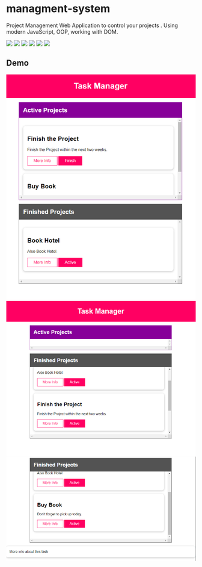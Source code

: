 # managment-system
Project Management Web Application to control your projects . Using modern JavaScript, OOP, working with DOM. 

![](https://img.shields.io/badge/progress-completed-green)
![](https://img.shields.io/badge/version-1.0-green)
![](https://img.shields.io/badge/language-JavaScript-yellow)
![](https://img.shields.io/badge/version-ES6+-yellow)
![](https://img.shields.io/badge/html-HTML5-red)
![](https://img.shields.io/badge/css-CSS3-blue)

## Demo

![](demo/demo1.png)
![](demo/demo2.png)
![](demo/demo3.png)
